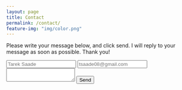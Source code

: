 ```yaml
---
layout: page
title: Contact
permalink: /contact/
feature-img: "img/color.png"
---
```


Please write your message below, and click send. I will reply to your message as soon as possible. Thank you!

<form action="https://getsimpleform.com/messages?form_api_token=_308e71d1a97740aad802ef978b6fdf10_" method="post">
  <!-- the redirect_to is optional, the form will redirect to the referrer on submission -->
  <input type='hidden' name='redirect_to' value='http://tsaade.github.io/portfolio-iro/thank-you/' />
  <input type='text' name='name' placeholder='Tarek Saade' />
  <input type='email' name='email' placeholder='tsaade08@gmail.com' />
  <textarea name='message' placeholder=''></textarea>
  <input type='submit' value='Send' />
</form>